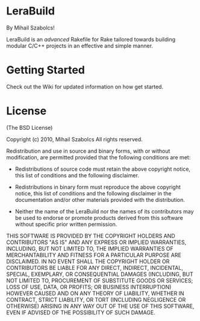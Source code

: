 # LeraBuild

By Mihail Szabolcs!

LeraBuild is an *advanced* Rakefile for Rake tailored towards building modular C/C++ projects in an effective and simple manner.

# Getting Started

Check out the Wiki for updated information on how get started.

# License

(The BSD License)

Copyright (c) 2010, Mihail Szabolcs
All rights reserved.

Redistribution and use in source and binary forms, with or
without modification, are permitted provided that the following
conditions are met:

* Redistributions of source code must retain the above copyright
	notice, this list of conditions and the following disclaimer.

* Redistributions in binary form must reproduce the above copyright
	notice, this list of conditions and the following disclaimer in
	the documentation and/or other materials provided with the
	distribution.

* Neither the name of the LeraBuild nor the names of its contributors
	may be used to endorse or promote products derived from this
	software without specific prior written permission.

THIS SOFTWARE IS PROVIDED BY THE COPYRIGHT HOLDERS AND CONTRIBUTORS "AS IS"
AND ANY EXPRESS OR IMPLIED WARRANTIES, INCLUDING, BUT NOT LIMITED TO, THE
IMPLIED WARRANTIES OF MERCHANTABILITY AND FITNESS FOR A PARTICULAR PURPOSE
ARE DISCLAIMED. IN NO EVENT SHALL THE COPYRIGHT HOLDER OR CONTRIBUTORS BE
LIABLE FOR ANY DIRECT, INDIRECT, INCIDENTAL, SPECIAL, EXEMPLARY,
OR CONSEQUENTIAL DAMAGES (INCLUDING, BUT NOT LIMITED TO, PROCUREMENT OF
SUBSTITUTE GOODS OR SERVICES; LOSS OF USE, DATA, OR PROFITS; OR BUSINESS
INTERRUPTION) HOWEVER CAUSED AND ON ANY THEORY OF LIABILITY, WHETHER IN
CONTRACT, STRICT LIABILITY, OR TORT (INCLUDING NEGLIGENCE OR OTHERWISE)
ARISING IN ANY WAY OUT OF THE USE OF THIS SOFTWARE, EVEN IF ADVISED OF
THE POSSIBILITY OF SUCH DAMAGE.
